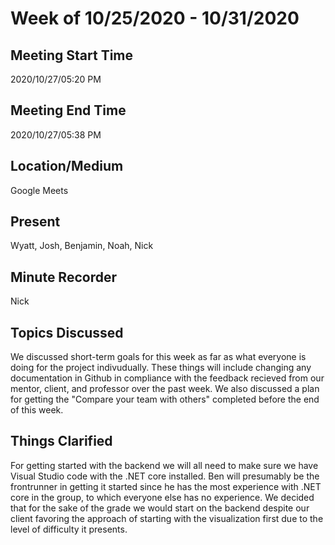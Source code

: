# Week of 10/25/2020 - 10/31/2020

## Meeting Start Time

2020/10/27/05:20 PM

## Meeting End Time

2020/10/27/05:38 PM

## Location/Medium

Google Meets

## Present

Wyatt, Josh, Benjamin, Noah, Nick

## Minute Recorder

Nick

## Topics Discussed

We discussed short-term goals for this week as far as what everyone is doing for the project indivudually. These things
will include changing any documentation in Github in compliance with the feedback recieved from our mentor, client, and professor
over the past week. We also discussed a plan for getting the "Compare your team with others" completed before the end of this
week.

## Things Clarified

For getting started with the backend we will all need to make sure we have Visual Studio code with the .NET core installed. Ben
will presumably be the frontrunner in getting it started since he has the most experience with .NET core in the group, to which
everyone else has no experience. We decided that for the sake of the grade we would start on the backend despite our client
favoring the approach of starting with the visualization first due to the level of difficulty it presents.
